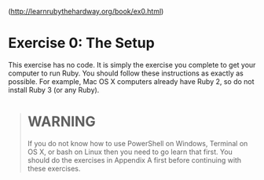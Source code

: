 (http://learnrubythehardway.org/book/ex0.html)

# Exercise 0: The Setup

This exercise has no code. It is simply the exercise you complete to get your computer to run Ruby. You should follow these instructions as exactly as possible. For example, Mac OS X computers already have Ruby 2, so do not install Ruby 3 (or any Ruby).

> # WARNING
> If you do not know how to use PowerShell on Windows, Terminal on OS X, or bash on Linux then you need to go learn that first. You should do the exercises in Appendix A first before continuing with these exercises.
